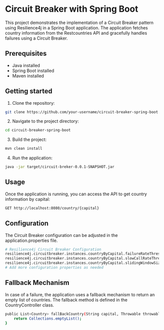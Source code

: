 # Circuit Breaker with Spring Boot

This project demonstrates the implementation of a Circuit Breaker pattern using Resilience4j in a Spring Boot application. The application fetches country information from the Restcountries API and gracefully handles failures using a Circuit Breaker.

## Prerequisites

- Java installed
- Spring Boot installed
- Maven installed

## Getting started 
1. Clone the repository:

```bash
git clone https://github.com/your-username/circuit-breaker-spring-boot.git
```
2. Navigate to the project directory:

```bash
cd circuit-breaker-spring-boot
```
3. Build the project:

```bash
mvn clean install
```
4. Run the application:

```bash
java -jar target/circuit-breker-0.0.1-SNAPSHOT.jar
```


## Usage   
Once the application is running, you can access the API to get country information by capital:
```bash
GET http://localhost:8080/country/{capital}
```
## Configuration
The Circuit Breaker configuration can be adjusted in the application.properties file.

```bash
# Resilience4j Circuit Breaker Configuration
resilience4j.circuitbreaker.instances.countryByCapital.failureRateThreshold=50
resilience4j.circuitbreaker.instances.countryByCapital.slowCallRateThreshold=50
resilience4j.circuitbreaker.instances.countryByCapital.slidingWindowSize=100
# Add more configuration properties as needed
```

## Fallback Mechanism
In case of a failure, the application uses a fallback mechanism to return an empty list of countries. The fallback method is defined in the CountryController class.

```bash
public List<Country> fallBackCountry(String capital, Throwable throwable) {
    return Collections.emptyList();
}
```
